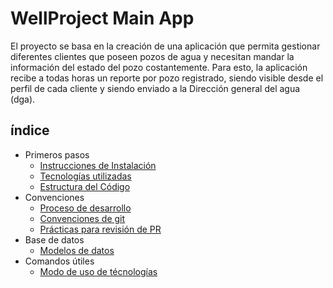 # WellProject Main App
El proyecto se basa en la creación de una aplicación que permita gestionar diferentes clientes que poseen pozos de agua y necesitan mandar la información del estado del pozo costantemente. Para esto, la aplicación recibe a todas horas un reporte por pozo registrado, siendo visible desde el perfil de cada cliente y siendo enviado a la Dirección general del agua (dga).

## índice
- Primeros pasos
  - [Instrucciones de Instalación](API/documentations/setup.md)
  - [Tecnologías utilizadas](API/documentations/technologies.md)
  - [Estructura del Código](API/documentations/files-order.md)
- Convenciones
  - [Proceso de desarrollo](API/documentations/dev-process.md)
  - [Convenciones de git](API/documentations/git-conventions.md)
  - [Prácticas para revisión de PR](API/documentations/review-pr-process.md)
- Base de datos
  - [Modelos de datos](API/documentations//model.md)
- Comandos útiles
  - [Modo de uso de técnologías](API/README.md)